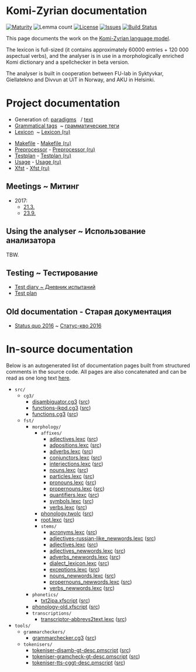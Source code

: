 # Komi-Zyrian documentation

[![Maturity](https://img.shields.io/endpoint?url=https%3A%2F%2Fraw.githubusercontent.com%2Fgiellalt%2Flang-kpv%2Fgh-pages%2Fmaturity.json)](https://giellalt.github.io/MaturityClassification.html)
![Lemma count](https://img.shields.io/endpoint?url=https%3A%2F%2Fraw.githubusercontent.com%2Fgiellalt%2Flang-kpv%2Fgh-pages%2Flemmacount.json)
[![License](https://img.shields.io/github/license/giellalt/lang-kpv)](https://github.com/giellalt/lang-kpv/blob/main/LICENSE)
[![Issues](https://img.shields.io/github/issues/giellalt/lang-kpv)](https://github.com/giellalt/lang-kpv/issues)
[![Build Status](https://divvun-tc.giellalt.org/api/github/v1/repository/giellalt/lang-kpv/main/badge.svg)](https://github.com/giellalt/lang-kpv/actions)

This page documents the work on the [Komi-Zyrian language model](http://github.com/giellalt/lang-kpv). 

The lexicon is full-sized (it contains approximately 60000 
entries + 120 000 aspectual verbs), and the analyser 
is in use in a morphologically enriched Komi dictionary and a
spellchecker in beta version. 

The analyser is built in cooperation between FU-lab in
Syktyvkar, Giellatekno and Divvun at UiT in Norway, and
AKU in Helsinki.

# Project documentation

* Generation of: [paradigms](http://giellatekno.uit.no/cgi/p-kpv.eng.html)
  / [text](http://giellatekno.uit.no/cgi/d-kpv.eng.html)
* [Grammatical tags](docu-grammartags.eng.md)  ~ [грамматические теги](docu-grammartags.rus.md)
* [Lexicon](docu-lex.eng.md)  ~ [Lexicon (ru)](docu-lex.rus.md)
- [Makefile](docu-makefile.eng.md) - [Makefile (ru)](docu-makefile.rus.md)
- [Preprocessor](docu-preprocessor.eng.md) - [Preprocessor (ru)](docu-preprocessor.rus.md)
- [Testplan](docu-testplan.eng.md) - [Testplan (ru)](docu-testplan.rus.md)
- [Usage](docu-usage.eng.md) - [Usage (ru)](docu-usage.rus.md)
- [Xfst](docu-xfst.eng.md) - [Xfst (ru)](docu-xfst.rus.md)

## Meetings ~ Митинг

* 2017:
    - [21.3.](meetings/170321.md)
    - [23.9.](meetings/170923.md)

## Using the analyser ~ Использование анализатора

TBW.

##  Testing ~ Тестирование

* [Test diary ~ Дневник испытаний](kom-testdiary.md)
* [Test plan](docu-kom-testplan.md)

##  Old documentation - Старая документация

* [Status quo 2016](docu-statusquo.eng.md) ~ [Статус-кво 2016](docu-statusquo.rus.md)

# In-source documentation

Below is an autogenerated list of documentation pages built from structured comments in the source code. All pages are also concatenated and can be read as one long text [here](kpv.md).

* `src/`
    * `cg3/`
        * [disambiguator.cg3](src-cg3-disambiguator.cg3.html) ([src](https://github.com/giellalt/lang-kpv/blob/main/src/cg3/disambiguator.cg3))
        * [functions-ikpd.cg3](src-cg3-functions-ikpd.cg3.html) ([src](https://github.com/giellalt/lang-kpv/blob/main/src/cg3/functions-ikpd.cg3))
        * [functions.cg3](src-cg3-functions.cg3.html) ([src](https://github.com/giellalt/lang-kpv/blob/main/src/cg3/functions.cg3))
    * `fst/`
        * `morphology/`
            * `affixes/`
                * [adjectives.lexc](src-fst-morphology-affixes-adjectives.lexc.html) ([src](https://github.com/giellalt/lang-kpv/blob/main/src/fst/morphology/affixes/adjectives.lexc))
                * [adpositions.lexc](src-fst-morphology-affixes-adpositions.lexc.html) ([src](https://github.com/giellalt/lang-kpv/blob/main/src/fst/morphology/affixes/adpositions.lexc))
                * [adverbs.lexc](src-fst-morphology-affixes-adverbs.lexc.html) ([src](https://github.com/giellalt/lang-kpv/blob/main/src/fst/morphology/affixes/adverbs.lexc))
                * [conjunctors.lexc](src-fst-morphology-affixes-conjunctors.lexc.html) ([src](https://github.com/giellalt/lang-kpv/blob/main/src/fst/morphology/affixes/conjunctors.lexc))
                * [interjections.lexc](src-fst-morphology-affixes-interjections.lexc.html) ([src](https://github.com/giellalt/lang-kpv/blob/main/src/fst/morphology/affixes/interjections.lexc))
                * [nouns.lexc](src-fst-morphology-affixes-nouns.lexc.html) ([src](https://github.com/giellalt/lang-kpv/blob/main/src/fst/morphology/affixes/nouns.lexc))
                * [particles.lexc](src-fst-morphology-affixes-particles.lexc.html) ([src](https://github.com/giellalt/lang-kpv/blob/main/src/fst/morphology/affixes/particles.lexc))
                * [pronouns.lexc](src-fst-morphology-affixes-pronouns.lexc.html) ([src](https://github.com/giellalt/lang-kpv/blob/main/src/fst/morphology/affixes/pronouns.lexc))
                * [propernouns.lexc](src-fst-morphology-affixes-propernouns.lexc.html) ([src](https://github.com/giellalt/lang-kpv/blob/main/src/fst/morphology/affixes/propernouns.lexc))
                * [quantifiers.lexc](src-fst-morphology-affixes-quantifiers.lexc.html) ([src](https://github.com/giellalt/lang-kpv/blob/main/src/fst/morphology/affixes/quantifiers.lexc))
                * [symbols.lexc](src-fst-morphology-affixes-symbols.lexc.html) ([src](https://github.com/giellalt/lang-kpv/blob/main/src/fst/morphology/affixes/symbols.lexc))
                * [verbs.lexc](src-fst-morphology-affixes-verbs.lexc.html) ([src](https://github.com/giellalt/lang-kpv/blob/main/src/fst/morphology/affixes/verbs.lexc))
            * [phonology.twolc](src-fst-morphology-phonology.twolc.html) ([src](https://github.com/giellalt/lang-kpv/blob/main/src/fst/morphology/phonology.twolc))
            * [root.lexc](src-fst-morphology-root.lexc.html) ([src](https://github.com/giellalt/lang-kpv/blob/main/src/fst/morphology/root.lexc))
            * `stems/`
                * [acronyms.lexc](src-fst-morphology-stems-acronyms.lexc.html) ([src](https://github.com/giellalt/lang-kpv/blob/main/src/fst/morphology/stems/acronyms.lexc))
                * [adjectives-russian-like_newwords.lexc](src-fst-morphology-stems-adjectives-russian-like_newwords.lexc.html) ([src](https://github.com/giellalt/lang-kpv/blob/main/src/fst/morphology/stems/adjectives-russian-like_newwords.lexc))
                * [adjectives.lexc](src-fst-morphology-stems-adjectives.lexc.html) ([src](https://github.com/giellalt/lang-kpv/blob/main/src/fst/morphology/stems/adjectives.lexc))
                * [adjectives_newwords.lexc](src-fst-morphology-stems-adjectives_newwords.lexc.html) ([src](https://github.com/giellalt/lang-kpv/blob/main/src/fst/morphology/stems/adjectives_newwords.lexc))
                * [adverbs_newwords.lexc](src-fst-morphology-stems-adverbs_newwords.lexc.html) ([src](https://github.com/giellalt/lang-kpv/blob/main/src/fst/morphology/stems/adverbs_newwords.lexc))
                * [dialect_lexicon.lexc](src-fst-morphology-stems-dialect_lexicon.lexc.html) ([src](https://github.com/giellalt/lang-kpv/blob/main/src/fst/morphology/stems/dialect_lexicon.lexc))
                * [exceptions.lexc](src-fst-morphology-stems-exceptions.lexc.html) ([src](https://github.com/giellalt/lang-kpv/blob/main/src/fst/morphology/stems/exceptions.lexc))
                * [nouns_newwords.lexc](src-fst-morphology-stems-nouns_newwords.lexc.html) ([src](https://github.com/giellalt/lang-kpv/blob/main/src/fst/morphology/stems/nouns_newwords.lexc))
                * [propernouns_newwords.lexc](src-fst-morphology-stems-propernouns_newwords.lexc.html) ([src](https://github.com/giellalt/lang-kpv/blob/main/src/fst/morphology/stems/propernouns_newwords.lexc))
                * [verbs_newwords.lexc](src-fst-morphology-stems-verbs_newwords.lexc.html) ([src](https://github.com/giellalt/lang-kpv/blob/main/src/fst/morphology/stems/verbs_newwords.lexc))
        * `phonetics/`
            * [txt2ipa.xfscript](src-fst-phonetics-txt2ipa.xfscript.html) ([src](https://github.com/giellalt/lang-kpv/blob/main/src/fst/phonetics/txt2ipa.xfscript))
        * [phonology-old.xfscript](src-fst-phonology-old.xfscript.html) ([src](https://github.com/giellalt/lang-kpv/blob/main/src/fst/phonology-old.xfscript))
        * `transcriptions/`
            * [transcriptor-abbrevs2text.lexc](src-fst-transcriptions-transcriptor-abbrevs2text.lexc.html) ([src](https://github.com/giellalt/lang-kpv/blob/main/src/fst/transcriptions/transcriptor-abbrevs2text.lexc))
* `tools/`
    * `grammarcheckers/`
        * [grammarchecker.cg3](tools-grammarcheckers-grammarchecker.cg3.html) ([src](https://github.com/giellalt/lang-kpv/blob/main/tools/grammarcheckers/grammarchecker.cg3))
    * `tokenisers/`
        * [tokeniser-disamb-gt-desc.pmscript](tools-tokenisers-tokeniser-disamb-gt-desc.pmscript.html) ([src](https://github.com/giellalt/lang-kpv/blob/main/tools/tokenisers/tokeniser-disamb-gt-desc.pmscript))
        * [tokeniser-gramcheck-gt-desc.pmscript](tools-tokenisers-tokeniser-gramcheck-gt-desc.pmscript.html) ([src](https://github.com/giellalt/lang-kpv/blob/main/tools/tokenisers/tokeniser-gramcheck-gt-desc.pmscript))
        * [tokeniser-tts-cggt-desc.pmscript](tools-tokenisers-tokeniser-tts-cggt-desc.pmscript.html) ([src](https://github.com/giellalt/lang-kpv/blob/main/tools/tokenisers/tokeniser-tts-cggt-desc.pmscript))
